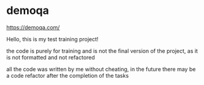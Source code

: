 # demoqa
https://demoqa.com/

Hello, this is my test training project!

the code is purely for training and is not the final version of the project,
as it is not formatted and not refactored

all the code was written by me without cheating,
in the future there may be a code refactor
after the completion of the tasks
